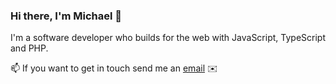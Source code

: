 ### Hi there, I'm Michael 🖖
I'm a software developer who builds for the web with JavaScript, TypeScript and PHP.

📫 If you want to get in touch send me an [email](mailto:mcook0775@gmail.com) :envelope:

<!--
**michaelacook/michaelacook** is a ✨ _special_ ✨ repository because its `README.md` (this file) appears on your GitHub profile.

Here are some ideas to get you started:

- 🔭 I’m currently working on ...
- 🌱 I’m currently learning ...
- 👯 I’m looking to collaborate on ...
- 🤔 I’m looking for help with ...
- 💬 Ask me about ...
- 📫 How to reach me: ...
- 😄 Pronouns: ...
- ⚡ Fun fact: ...
-->
